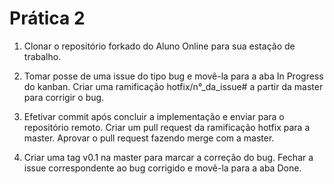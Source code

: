 # Prática 2

1. Clonar o repositório forkado do Aluno Online para sua estação de trabalho.

2. Tomar posse de uma issue do tipo bug e movê-la para a aba In Progress do kanban. Criar uma ramificação hotfix/n°_da_issue# a partir da master para corrigir o bug.

3. Efetivar commit após concluir a implementação e enviar para o repositório remoto. Criar um pull request da ramificação hotfix para a master. Aprovar o pull request fazendo merge com a master.

4. Criar uma tag v0.1 na master para marcar a correção do bug. Fechar a issue correspondente ao bug corrigido e movê-la para a aba Done.
